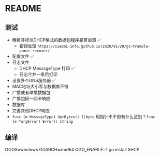 # README

## 测试

- 解析非标准DHCP格式的数据包程序是否崩溃 ✅
  - 错误处理 `https://xiaomi-info.github.io/2020/01/20/go-trample-panic-recover/`
- 配置文件 ✅
- 日志文件
  - DHCP MessageType 打印 ✅
  - 日志合并一条后打印
- 设置多个DNS服务器 ✅
- MAC地址大小写与数据库不符
- 广播或者单播数据包
- 广播包同一网卡响应
- 数据库
- 完善其他DHCP响应
- `func (m MessageType) OptBytes() []byte` 用指针不不用有什么区别？`func (e *argError) Error() string`

## 编译

GOOS=windows GOARCH=amd64 CGO_ENABLE=1 go install SHCP
